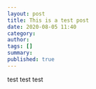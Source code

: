 ```yaml
---
layout: post
title: This is a test post
date: 2020-08-05 11:40
category: 
author: 
tags: []
summary: 
published: true
---
```


test test test